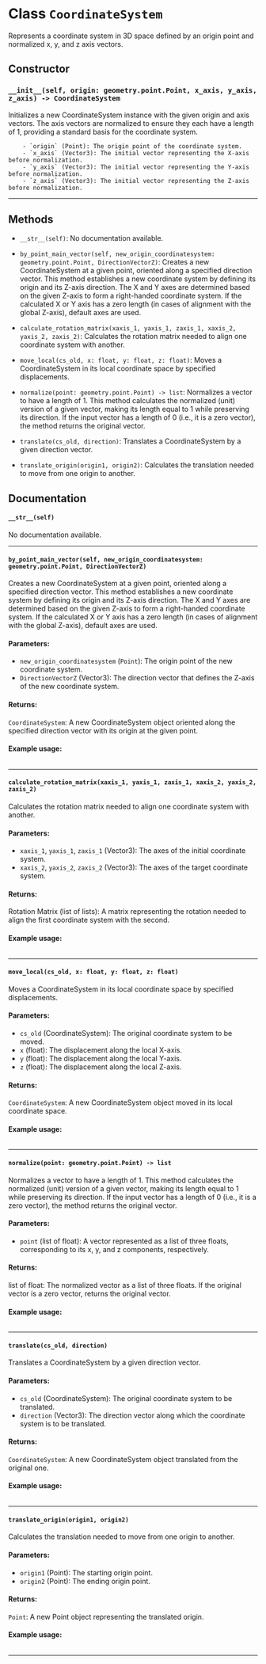 # Class `CoordinateSystem`
Represents a coordinate system in 3D space defined by an origin point and normalized x, y, and z axis vectors.

## Constructor

### `__init__(self, origin: geometry.point.Point, x_axis, y_axis, z_axis) -> CoordinateSystem`
Initializes a new CoordinateSystem instance with the given origin and axis vectors.
        The axis vectors are normalized to ensure they each have a length of 1, providing a standard basis for the coordinate system.

        - `origin` (Point): The origin point of the coordinate system.
        - `x_axis` (Vector3): The initial vector representing the X-axis before normalization.
        - `y_axis` (Vector3): The initial vector representing the Y-axis before normalization.
        - `z_axis` (Vector3): The initial vector representing the Z-axis before normalization.
        

---


## Methods

- `__str__(self)`: No documentation available.

- `by_point_main_vector(self, new_origin_coordinatesystem: geometry.point.Point, DirectionVectorZ)`: Creates a new CoordinateSystem at a given point, oriented along a specified direction vector.
        This method establishes a new coordinate system by defining its origin and its Z-axis direction. The X and Y axes are determined based on the given Z-axis to form a right-handed coordinate system. If the calculated X or Y axis has a zero length (in cases of alignment with the global Z-axis), default axes are used.

        

- `calculate_rotation_matrix(xaxis_1, yaxis_1, zaxis_1, xaxis_2, yaxis_2, zaxis_2)`: Calculates the rotation matrix needed to align one coordinate system with another.

        

- `move_local(cs_old, x: float, y: float, z: float)`: Moves a CoordinateSystem in its local coordinate space by specified displacements.

        

- `normalize(point: geometry.point.Point) -> list`: Normalizes a vector to have a length of 1.
        This method calculates the normalized (unit) version of a given vector, making its length equal to 1 while preserving its direction. If the input vector has a length of 0 (i.e., it is a zero vector), the method returns the original vector.

        

- `translate(cs_old, direction)`: Translates a CoordinateSystem by a given direction vector.

        

- `translate_origin(origin1, origin2)`: Calculates the translation needed to move from one origin to another.

        


## Documentation

#### `__str__(self)`

No documentation available.

---

#### `by_point_main_vector(self, new_origin_coordinatesystem: geometry.point.Point, DirectionVectorZ)`

Creates a new CoordinateSystem at a given point, oriented along a specified direction vector.
This method establishes a new coordinate system by defining its origin and its Z-axis direction. The X and Y axes are determined based on the given Z-axis to form a right-handed coordinate system. If the calculated X or Y axis has a zero length (in cases of alignment with the global Z-axis), default axes are used.

#### Parameters:
- `new_origin_coordinatesystem` (`Point`): The origin point of the new coordinate system.
- `DirectionVectorZ` (Vector3): The direction vector that defines the Z-axis of the new coordinate system.

#### Returns:
`CoordinateSystem`: A new CoordinateSystem object oriented along the specified direction vector with its origin at the given point.

#### Example usage:
```python

```


---

#### `calculate_rotation_matrix(xaxis_1, yaxis_1, zaxis_1, xaxis_2, yaxis_2, zaxis_2)`

Calculates the rotation matrix needed to align one coordinate system with another.

#### Parameters:
- `xaxis_1`, `yaxis_1`, `zaxis_1` (Vector3): The axes of the initial coordinate system.
- `xaxis_2`, `yaxis_2`, `zaxis_2` (Vector3): The axes of the target coordinate system.

#### Returns:
Rotation Matrix (list of lists): A matrix representing the rotation needed to align the first coordinate system with the second.

#### Example usage:
```python

```


---

#### `move_local(cs_old, x: float, y: float, z: float)`

Moves a CoordinateSystem in its local coordinate space by specified displacements.

#### Parameters:
- `cs_old` (CoordinateSystem): The original coordinate system to be moved.
- `x` (float): The displacement along the local X-axis.
- `y` (float): The displacement along the local Y-axis.
- `z` (float): The displacement along the local Z-axis.

#### Returns:
`CoordinateSystem`: A new CoordinateSystem object moved in its local coordinate space.

#### Example usage:
```python

```


---

#### `normalize(point: geometry.point.Point) -> list`

Normalizes a vector to have a length of 1.
This method calculates the normalized (unit) version of a given vector, making its length equal to 1 while preserving its direction. If the input vector has a length of 0 (i.e., it is a zero vector), the method returns the original vector.

#### Parameters:
- `point` (list of float): A vector represented as a list of three floats, corresponding to its x, y, and z components, respectively.

#### Returns:
list of float: The normalized vector as a list of three floats. If the original vector is a zero vector, returns the original vector.

#### Example usage:
```python

```


---

#### `translate(cs_old, direction)`

Translates a CoordinateSystem by a given direction vector.

#### Parameters:
- `cs_old` (CoordinateSystem): The original coordinate system to be translated.
- `direction` (Vector3): The direction vector along which the coordinate system is to be translated.

#### Returns:
`CoordinateSystem`: A new CoordinateSystem object translated from the original one.

#### Example usage:
```python

```


---

#### `translate_origin(origin1, origin2)`

Calculates the translation needed to move from one origin to another.

#### Parameters:
- `origin1` (Point): The starting origin point.
- `origin2` (Point): The ending origin point.

#### Returns:
`Point`: A new Point object representing the translated origin.

#### Example usage:
```python

```


---

